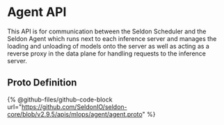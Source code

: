 # Agent API

This API is for communication between the Seldon Scheduler and the Seldon Agent which runs next to each inference server and manages the loading and unloading of models onto the server as well as acting as a reverse proxy in the data plane for handling requests to the inference server.

## Proto Definition

{% @github-files/github-code-block url="https://github.com/SeldonIO/seldon-core/blob/v2.9.5/apis/mlops/agent/agent.proto" %}
